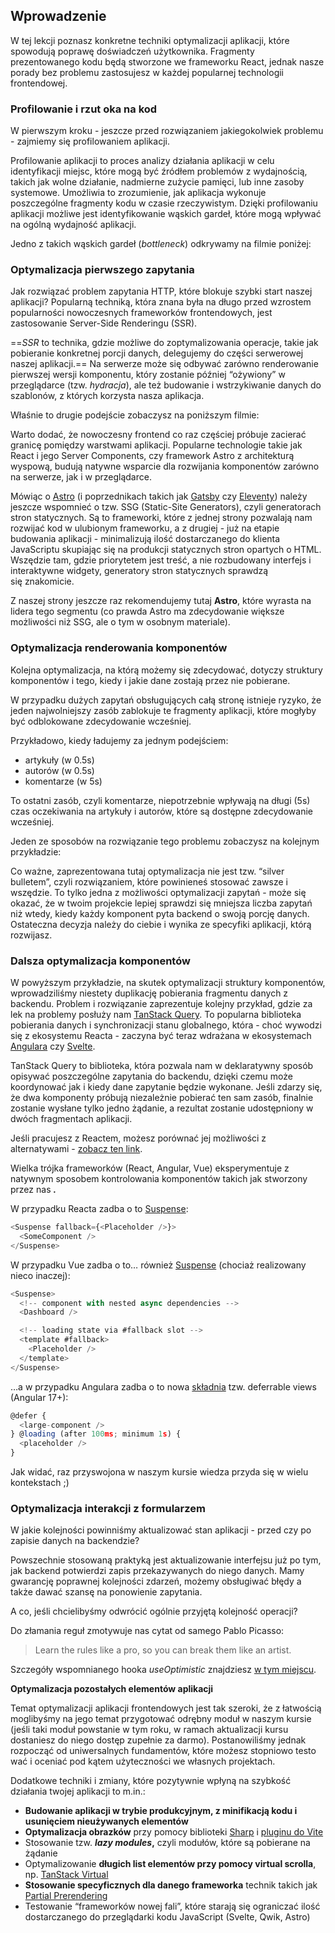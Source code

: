 ## Wprowadzenie

W tej lekcji poznasz konkretne techniki optymalizacji aplikacji, które spowodują poprawę doświadczeń użytkownika. Fragmenty prezentowanego kodu będą stworzone we frameworku React, jednak nasze porady bez problemu zastosujesz w każdej popularnej technologii frontendowej.

### **Profilowanie i rzut oka na kod**

W pierwszym kroku - jeszcze przed rozwiązaniem jakiegokolwiek problemu - zajmiemy się profilowaniem aplikacji.  
  
Profilowanie aplikacji to proces analizy działania aplikacji w celu identyfikacji miejsc, które mogą być źródłem problemów z wydajnością, takich jak wolne działanie, nadmierne zużycie pamięci, lub inne zasoby systemowe. Umożliwia to zrozumienie, jak aplikacja wykonuje poszczególne fragmenty kodu w czasie rzeczywistym. Dzięki profilowaniu aplikacji możliwe jest identyfikowanie wąskich gardeł, które mogą wpływać na ogólną wydajność aplikacji.

Jedno z takich wąskich gardeł (_bottleneck_) odkrywamy na filmie poniżej:

### **Optymalizacja pierwszego zapytania**

Jak rozwiązać problem zapytania HTTP, które blokuje szybki start naszej aplikacji? Popularną techniką, która znana była na długo przed wzrostem popularności nowoczesnych frameworków frontendowych, jest zastosowanie Server-Side Renderingu (SSR).

==*SSR* to technika, gdzie możliwe do zoptymalizowania operacje, takie jak pobieranie konkretnej porcji danych, delegujemy do części serwerowej naszej aplikacji.== Na serwerze może się odbywać zarówno renderowanie pierwszej wersji komponentu, który zostanie później “ożywiony” w przeglądarce (tzw. _hydracja_), ale też budowanie i wstrzykiwanie danych do szablonów, z których korzysta nasza aplikacja.

Właśnie to drugie podejście zobaczysz na poniższym filmie:

Warto dodać, że nowoczesny frontend co raz częściej próbuje zacierać granicę pomiędzy warstwami aplikacji. Popularne technologie takie jak React i jego Server Components, czy framework Astro z architekturą wyspową, budują natywne wsparcie dla rozwijania komponentów zarówno na serwerze, jak i w przeglądarce.

Mówiąc o [Astro](https://astro.build/) (i poprzednikach takich jak [Gatsby](https://www.gatsbyjs.com/) czy [Eleventy](https://www.11ty.dev/)) należy jeszcze wspomnieć o tzw. SSG (Static-Site Generators), czyli generatorach stron statycznych. Są to frameworki, które z jednej strony pozwalają nam rozwijać kod w ulubionym frameworku, a z drugiej - już na etapie budowania aplikacji - minimalizują ilość dostarczanego do klienta JavaScriptu skupiając się na produkcji statycznych stron opartych o HTML. Wszędzie tam, gdzie priorytetem jest treść, a nie rozbudowany interfejs i interaktywne widgety, generatory stron statycznych sprawdzą się znakomicie.

Z naszej strony jeszcze raz rekomendujemy tutaj **Astro**, które wyrasta na lidera tego segmentu (co prawda Astro ma zdecydowanie większe możliwości niż SSG, ale o tym w osobnym materiale).

### **Optymalizacja renderowania komponentów**

Kolejna optymalizacja, na którą możemy się zdecydować, dotyczy struktury komponentów i tego, kiedy i jakie dane zostają przez nie pobierane.

W przypadku dużych zapytań obsługujących całą stronę istnieje ryzyko, że jeden najwolniejszy zasób zablokuje te fragmenty aplikacji, które mogłyby być odblokowane zdecydowanie wcześniej.

Przykładowo, kiedy ładujemy za jednym podejściem:

- artykuły (w 0.5s)
- autorów (w 0.5s)
- komentarze (w 5s)
    

To ostatni zasób, czyli komentarze, niepotrzebnie wpływają na długi (5s) czas oczekiwania na artykuły i autorów, które są dostępne zdecydowanie wcześniej.

Jeden ze sposobów na rozwiązanie tego problemu zobaczysz na kolejnym przykładzie:

Co ważne, zaprezentowana tutaj optymalizacja nie jest tzw. “silver bulletem”, czyli rozwiązaniem, które powinieneś stosować zawsze i wszędzie. To tylko jedna z możliwości optymalizacji zapytań - może się okazać, że w twoim projekcie lepiej sprawdzi się mniejsza liczba zapytań niż wtedy, kiedy każdy komponent pyta backend o swoją porcję danych. Ostateczna decyzja należy do ciebie i wynika ze specyfiki aplikacji, którą rozwijasz.

### **Dalsza optymalizacja komponentów**

W powyższym przykładzie, na skutek optymalizacji struktury komponentów, wprowadziliśmy niestety duplikację pobierania fragmentu danych z backendu. Problem i rozwiązanie zaprezentuje kolejny przykład, gdzie za lek na problemy posłuży nam [TanStack Query](https://tanstack.com/query/latest). To popularna biblioteka pobierania danych i synchronizacji stanu globalnego, która - choć wywodzi się z ekosystemu Reacta - zaczyna być teraz wdrażana w ekosystemach [Angulara](https://tanstack.com/query/latest/docs/framework/angular/overview) czy [Svelte](https://tanstack.com/query/latest/docs/framework/svelte/overview).

TanStack Query to biblioteka, która pozwala nam w deklaratywny sposób opisywać poszczególne zapytania do backendu, dzięki czemu może koordynować jak i kiedy dane zapytanie będzie wykonane. Jeśli zdarzy się, że dwa komponenty próbują niezależnie pobierać ten sam zasób, finalnie zostanie wysłane tylko jedno żądanie, a rezultat zostanie udostępniony w dwóch fragmentach aplikacji.

Jeśli pracujesz z Reactem, możesz porównać jej możliwości z alternatywami - [zobacz ten link](https://tanstack.com/query/latest/docs/framework/react/comparison).

Wielka trójka frameworków (React, Angular, Vue) eksperymentuje z natywnym sposobem kontrolowania komponentów takich jak stworzony przez nas **_<Placeholder />._**

W przypadku Reacta zadba o to [Suspense](https://react.dev/reference/react/Suspense):

```typescript
<Suspense fallback={<Placeholder />}>
  <SomeComponent />
</Suspense>
```

W przypadku Vue zadba o to… również [Suspense](https://vuejs.org/guide/built-ins/suspense.html) (chociaż realizowany nieco inaczej):

```typescript
<Suspense>
  <!-- component with nested async dependencies -->
  <Dashboard />

  <!-- loading state via #fallback slot -->
  <template #fallback>
    <Placeholder />
  </template>
</Suspense>
```

…a w przypadku Angulara zadba o to nowa [składnia](https://angular.dev/guide/defer) tzw. deferrable views (Angular 17+):

```typescript
@defer {
  <large-component />
} @loading (after 100ms; minimum 1s) {
  <placeholder />
}
```

Jak widać, raz przyswojona w naszym kursie wiedza przyda się w wielu kontekstach ;)

### **Optymalizacja interakcji z formularzem**

W jakie kolejności powinniśmy aktualizować stan aplikacji - przed czy po zapisie danych na backendzie?

Powszechnie stosowaną praktyką jest aktualizowanie interfejsu już po tym, jak backend potwierdzi zapis przekazywanych do niego danych. Mamy gwarancję poprawnej kolejności zdarzeń, możemy obsługiwać błędy a także dawać szansę na ponowienie zapytania.

A co, jeśli chcielibyśmy odwrócić ogólnie przyjętą kolejność operacji?

Do złamania reguł zmotywuje nas cytat od samego Pablo Picasso:

> Learn the rules like a pro, so you can break them like an artist.

Szczegóły wspomnianego hooka _useOptimistic_ znajdziesz [w tym miejscu](https://react.dev/reference/react/useOptimistic).

**Optymalizacja pozostałych elementów aplikacji**

Temat optymalizacji aplikacji frontendowych jest tak szeroki, że z łatwością moglibyśmy na jego temat przygotować odrębny moduł w naszym kursie (jeśli taki moduł powstanie w tym roku, w ramach aktualizacji kursu dostaniesz do niego dostęp zupełnie za darmo). Postanowiliśmy jednak rozpocząć od uniwersalnych fundamentów, które możesz stopniowo testo wać i oceniać pod kątem użyteczności we własnych projektach.

Dodatkowe techniki i zmiany, które pozytywnie wpłyną na szybkość działania twojej aplikacji to m.in.:

- **Budowanie aplikacji w trybie produkcyjnym, z minifikacją kodu i usunięciem nieużywanych elementów**
- **Optymalizacja obrazków** przy pomocy biblioteki [Sharp](https://github.com/lovell/sharp) i [pluginu do Vite](https://github.com/FatehAK/vite-plugin-image-optimizer)
- Stosowanie tzw. **_lazy modules_,** czyli modułów, które są pobierane na żądanie
- Optymalizowanie **długich list elementów przy pomocy virtual scrolla**, np. [TanStack Virtual](https://tanstack.com/virtual/latest)
- **Stosowanie specyficznych dla danego frameworka** technik takich jak [Partial Prerendering](https://nextjs.org/learn/dashboard-app/partial-prerendering)
- Testowanie “frameworków nowej fali”, które starają się ograniczać ilość dostarczanego do przeglądarki kodu JavaScript (Svelte, Qwik, Astro)